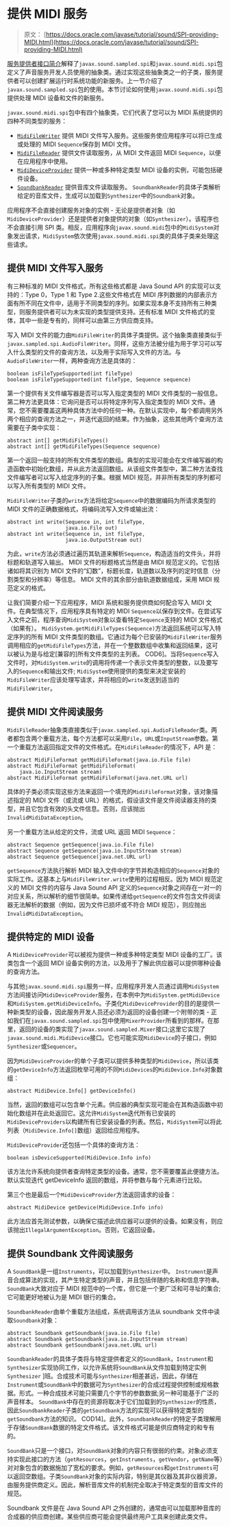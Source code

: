 # 提供 MIDI 服务

> 原文： [https://docs.oracle.com/javase/tutorial/sound/SPI-providing-MIDI.html](https://docs.oracle.com/javase/tutorial/sound/SPI-providing-MIDI.html)

[服务提供者接口简介](SPI-intro.html)解释了`javax.sound.sampled.spi`和`javax.sound.midi.spi`包定义了声音服务开发人员使用的抽象类。通过实现这些抽象类之一的子类，服务提供者可以创建扩展运行时系统功能的新服务。上一节介绍了`javax.sound.sampled.spi`包的使用。本节讨论如何使用`javax.sound.midi.spi`包提供处理 MIDI 设备和文件的新服务。

`javax.sound.midi.spi`包中有四个抽象类，它们代表了您可以为 MIDI 系统提供的四种不同类型的服务：

*   [`MidiFileWriter`](https://docs.oracle.com/javase/8/docs/api/javax/sound/midi/spi/MidiFileWriter.html) 提供 MIDI 文件写入服务。这些服务使应用程序可以将已生成或处理的 MIDI `Sequence`保存到 MIDI 文件。
*   [`MidiFileReader`](https://docs.oracle.com/javase/8/docs/api/javax/sound/midi/spi/MidiFileReader.html) 提供文件读取服务，从 MIDI 文件返回 MIDI `Sequence`，以便在应用程序中使用。
*   [`MidiDeviceProvider`](https://docs.oracle.com/javase/8/docs/api/javax/sound/midi/spi/MidiDeviceProvider.html) 提供一种或多种特定类型 MIDI 设备的实例，可能包括硬件设备。
*   [`SoundbankReader`](https://docs.oracle.com/javase/8/docs/api/javax/sound/midi/spi/SoundbankReader.html) 提供音库文件读取服务。 `SoundbankReader`的具体子类解析给定的音库文件，生成可以加载到`Synthesizer`中的`Soundbank`对象。

应用程序不会直接创建服务对象的实例 - 无论是提供者对象（如`MidiDeviceProvider`）还是提供者对象提供的对象（如`Synthesizer`）。该程序也不会直接引用 SPI 类。相反，应用程序向`javax.sound.midi`包中的`MidiSystem`对象发出请求，`MidiSystem`依次使用`javax.sound.midi.spi`类的具体子类来处理这些请求。

## 提供 MIDI 文件写入服务

有三种标准的 MIDI 文件格式，所有这些格式都是 Java Sound API 的实现可以支持的：Type 0，Type 1 和 Type 2.这些文件格式在 MIDI 序列数据的内部表示方面有所不同在文件中，适用于不同类型的序列。如果实现本身不支持所有三种类型，则服务提供者可以为未实现的类型提供支持。还有标准 MIDI 文件格式的变体，其中一些是专有的，同样可以由第三方供应商支持。

写入 MIDI 文件的能力由`MidiFileWriter`的具体子类提供。这个抽象类直接类似于`javax.sampled.spi.AudioFileWriter`。同样，这些方法被分组为用于学习可以写入什么类型的文件的查询方法，以及用于实际写入文件的方法。与`AudioFileWriter`一样，两种查询方法是具体的：

```
boolean isFileTypeSupported(int fileType)
boolean isFileTypeSupported(int fileType, Sequence sequence) 

```

第一个提供有关文件编写器是否可以写入指定类型的 MIDI 文件类型的一般信息。第二种方法更具体：它询问是否可以将特定序列写入指定类型的 MIDI 文件。通常，您不需要覆盖这两种具体方法中的任何一种。在默认实现中，每个都调用另外两个相应的查询方法之一，并迭代返回的结果。作为抽象，这些其他两个查询方法需要在子类中实现：

```
abstract int[] getMidiFileTypes() 
abstract int[] getMidiFileTypes(Sequence sequence) 

```

第一个返回一般支持的所有文件类型的数组。典型的实现可能会在文件编写器的构造函数中初始化数组，并从此方法返回数组。从该组文件类型中，第二种方法查找文件编写者可以写入给定序列的子集。根据 MIDI 规范，并非所有类型的序列都可以写入所有类型的 MIDI 文件。

`MidiFileWriter`子类的`write`方法将给定`Sequence`中的数据编码为所请求类型的 MIDI 文件的正确数据格式，将编码流写入文件或输出流：

```
abstract int write(Sequence in, int fileType, 
                   java.io.File out) 
abstract int write(Sequence in, int fileType, 
                   java.io.OutputStream out) 

```

为此，`write`方法必须通过遍历其轨道来解析`Sequence`，构造适当的文件头，并将标题和轨道写入输出。 MIDI 文件的标题格式当然是由 MIDI 规范定义的。它包括诸如将其识别为 MIDI 文件的“幻数”，标题长度，轨道数以及序列的定时信息（分割类型和分辨率）等信息。 MIDI 文件的其余部分由轨道数据组成，采用 MIDI 规范定义的格式。

让我们简要介绍一下应用程序，MIDI 系统和服务提供商如何配合写入 MIDI 文件。在典型情况下，应用程序具有特定的 MIDI `Sequence`以保存到文件。在尝试写入文件之前，程序查询`MidiSystem`对象以查看特定`Sequence`支持的 MIDI 文件格式（如果有）。 `MidiSystem.getMidiFileTypes(Sequence)`方法返回系统可以写入特定序列的所有 MIDI 文件类型的数组。它通过为每个已安装的`MidiFileWriter`服务调用相应的`getMidiFileTypes`方法，并在一个整数数组中收集和返回结果，这可以被认为是与给定[兼容的]所有文件类型的主列表。 COD6]。当将`Sequence`写入文件时，对`MidiSystem.write`的调用将传递一个表示文件类型的整数，以及要写入的`Sequence`和输出文件; `MidiSystem`使用提供的类型来决定安装的`MidiFileWriter`应该处理写请求，并将相应的`write`发送到适当的`MidiFileWriter`。

## 提供 MIDI 文件阅读服务

`MidiFileReader`抽象类直接类似于`javax.sampled.spi.AudioFileReader`类。两者都包含两个重载方法，每个方法都可以采用`File`，`URL`或`InputStream`参数。第一个重载方法返回指定文件的文件格式。在`MidiFileReader`的情况下，API 是：

```
abstract MidiFileFormat getMidiFileFormat(java.io.File file) 
abstract MidiFileFormat getMidiFileFormat(
    java.io.InputStream stream) 
abstract MidiFileFormat getMidiFileFormat(java.net.URL url) 

```

具体的子类必须实现这些方法来返回一个填充的`MidiFileFormat`对象，该对象描述指定的 MIDI 文件（或流或 URL）的格式，假设该文件是文件阅读器支持的类型，并且它包含有效的头文件信息。否则，应该抛出`InvalidMidiDataException`。

另一个重载方法从给定的文件，流或 URL 返回 MIDI `Sequence`：

```
abstract Sequence getSequence(java.io.File file) 
abstract Sequence getSequence(java.io.InputStream stream) 
abstract Sequence getSequence(java.net.URL url) 

```

`getSequence`方法执行解析 MIDI 输入文件中的字节并构造相应的`Sequence`对象的实际工作。这基本上与`MidiFileWriter.write`使用的过程相反。因为 MIDI 规范定义的 MIDI 文件的内容与 Java Sound API 定义的`Sequence`对象之间存在一对一的对应关系，所以解析的细节很简单。如果传递给`getSequence`的文件包含文件阅读器无法解析的数据（例如，因为文件已损坏或不符合 MIDI 规范），则应抛出`InvalidMidiDataException`。

## 提供特定的 MIDI 设备

A `MidiDeviceProvider`可以被视为提供一种或多种特定类型 MIDI 设备的工厂。该类包含一个返回 MIDI 设备实例的方法，以及用于了解此供应器可以提供哪种设备的查询方法。

与其他`javax.sound.midi.spi`服务一样，应用程序开发人员通过调用`MidiSystem`方法间接访问`MidiDeviceProvider`服务，在本例中为`MidiSystem.getMidiDevice`和`MidiSystem.getMidiDeviceInfo`。子类化`MidiDeviceProvider`的目的是提供一种新类型的设备，因此服务开发人员还必须为返回的设备创建一个附带的类 - 正如我们在`javax.sound.sampled.spi`包中使用`MixerProvider`所看到的那样。在那里，返回的设备的类实现了`javax.sound.sampled.Mixer`接口;这里它实现了`javax.sound.midi.MidiDevice`接口。它也可能实现`MidiDevice`的子接口，例如`Synthesizer`或`Sequencer`。

因为`MidiDeviceProvider`的单个子类可以提供多种类型的`MidiDevice`，所以该类的`getDeviceInfo`方法返回枚举可用的不同`MidiDevices`的`MidiDevice.Info`对象数组：

```
abstract MidiDevice.Info[] getDeviceInfo() 

```

当然，返回的数组可以包含单个元素。供应器的典型实现可能会在其构造函数中初始化数组并在此处返回它。这允许`MidiSystem`迭代所有已安装的`MidiDeviceProviders`以构建所有已安装设备的列表。然后，`MidiSystem`可以将此列表（`MidiDevice.Info[]`数组）返回给应用程序。

`MidiDeviceProvider`还包括一个具体的查询方法：

```
boolean isDeviceSupported(MidiDevice.Info info) 

```

该方法允许系统向提供者查询特定类型的设备。通常，您不需要覆盖此便捷方法。默认实现迭代 getDeviceInfo 返回的数组，并将参数与每个元素进行比较。

第三个也是最后一个`MidiDeviceProvider`方法返回请求的设备：

```
abstract MidiDevice getDevice(MidiDevice.Info info) 

```

此方法应首先测试参数，以确保它描述此供应器可以提供的设备。如果没有，则应该抛出`IllegalArgumentException`。否则，它返回设备。

## 提供 Soundbank 文件阅读服务

A `SoundBank`是一组`Instruments`，可以加载到`Synthesizer`中。 `Instrument`是声音合成算法的实现，其产生特定类型的声音，并且包括伴随的名称和信息字符串。 `SoundBank`大致对应于 MIDI 规范中的一个库，但它是一个更广泛和可寻址的集合;它可能更好地被认为是 MIDI 银行的集合。

`SoundbankReader`由单个重载方法组成，系统调用该方法从 soundbank 文件中读取`Soundbank`对象：

```
abstract Soundbank getSoundbank(java.io.File file) 
abstract Soundbank getSoundbank(java.io.InputStream stream) 
abstract Soundbank getSoundbank(java.net.URL url) 

```

`SoundbankReader`的具体子类将与特定提供者定义的`SoundBank`，`Instrument`和`Synthesizer`实现协同工作，以允许系统将`SoundBank`从文件加载到特定实例`Synthesizer` ]班。合成技术可能与`Synthesizer`相差甚远，因此，存储在`Instrument`或`SoundBank`中的数据可为`Synthesizer`的合成过程提供控制或规格数据。形式。一种合成技术可能只需要几个字节的参数数据;另一种可能基于广泛的声音样本。 `SoundBank`中存在的资源将取决于它们加载到的`Synthesizer`的性质，因此`SoundbankReader`子类的`getSoundbank`方法的实现可以获得特定类型的`getSoundbank`方法的知识。 COD14]。此外，`SoundbankReader`的特定子类理解用于存储`SoundBank`数据的特定文件格式。该文件格式可能是供应商特定的和专有的。

`SoundBank`只是一个接口，对`SoundBank`对象的内容只有很弱的约束。对象必须支持实现此接口的方法（`getResources`，`getInstruments`，`getVendor`，`getName`等）对对象包含的数据施加了宽松的要求。例如，`getResources`和`getInstruments`可以返回空数组。子类`SoundBank`对象的实际内容，特别是其仪器及其非仪器资源，由服务提供商定义。因此，解析音库文件的机制完全取决于特定类型的音库文件的规范。

Soundbank 文件是在 Java Sound API 之外创建的，通常由可以加载那种音库的合成器的供应商创建。某些供应商可能会提供最终用户工具来创建此类文件。